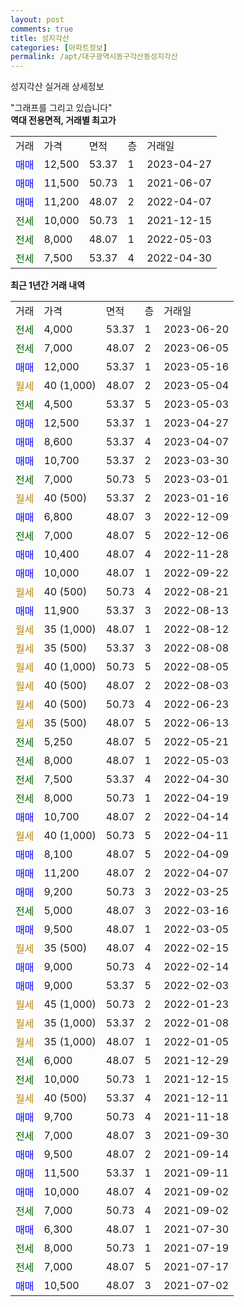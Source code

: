 ```yaml
---
layout: post
comments: true
title: 성지각산
categories: [아파트정보]
permalink: /apt/대구광역시동구각산동성지각산
---
```


성지각산 실거래 상세정보

<script type="text/javascript">
  google.charts.load('current', {'packages':['line', 'corechart']});
  google.charts.setOnLoadCallback(drawChart);

  function drawChart() {
    var data = new google.visualization.DataTable();
    data.addColumn('date', '거래일');
    data.addColumn('number', "매매");
    data.addColumn('number', "전세");
    data.addColumn('number', "전매");

    data.addRows([[new Date(Date.parse("2023-06-20")), null, 4000, null], [new Date(Date.parse("2023-06-05")), null, 7000, null], [new Date(Date.parse("2023-05-16")), 12000, null, null], [new Date(Date.parse("2023-05-04")), null, null, null], [new Date(Date.parse("2023-05-03")), null, 4500, null], [new Date(Date.parse("2023-04-27")), 12500, null, null], [new Date(Date.parse("2023-04-07")), 8600, null, null], [new Date(Date.parse("2023-03-30")), 10700, null, null], [new Date(Date.parse("2023-03-01")), null, 7000, null], [new Date(Date.parse("2023-01-16")), null, null, null], [new Date(Date.parse("2022-12-09")), 6800, null, null], [new Date(Date.parse("2022-12-06")), null, 7000, null], [new Date(Date.parse("2022-11-28")), 10400, null, null], [new Date(Date.parse("2022-09-22")), 10000, null, null], [new Date(Date.parse("2022-08-21")), null, null, null], [new Date(Date.parse("2022-08-13")), 11900, null, null], [new Date(Date.parse("2022-08-12")), null, null, null], [new Date(Date.parse("2022-08-08")), null, null, null], [new Date(Date.parse("2022-08-05")), null, null, null], [new Date(Date.parse("2022-08-03")), null, null, null], [new Date(Date.parse("2022-06-23")), null, null, null], [new Date(Date.parse("2022-06-13")), null, null, null], [new Date(Date.parse("2022-05-21")), null, 5250, null], [new Date(Date.parse("2022-05-03")), null, 8000, null], [new Date(Date.parse("2022-04-30")), null, 7500, null], [new Date(Date.parse("2022-04-19")), null, 8000, null], [new Date(Date.parse("2022-04-14")), 10700, null, null], [new Date(Date.parse("2022-04-11")), null, null, null], [new Date(Date.parse("2022-04-09")), 8100, null, null], [new Date(Date.parse("2022-04-07")), 11200, null, null], [new Date(Date.parse("2022-03-25")), 9200, null, null], [new Date(Date.parse("2022-03-16")), null, 5000, null], [new Date(Date.parse("2022-03-05")), 9500, null, null], [new Date(Date.parse("2022-02-15")), null, null, null], [new Date(Date.parse("2022-02-14")), 9000, null, null], [new Date(Date.parse("2022-02-03")), 9000, null, null], [new Date(Date.parse("2022-01-23")), null, null, null], [new Date(Date.parse("2022-01-08")), null, null, null], [new Date(Date.parse("2022-01-05")), null, null, null], [new Date(Date.parse("2021-12-29")), null, 6000, null], [new Date(Date.parse("2021-12-15")), null, 10000, null], [new Date(Date.parse("2021-12-11")), null, null, null], [new Date(Date.parse("2021-11-18")), 9700, null, null], [new Date(Date.parse("2021-09-30")), null, 7000, null], [new Date(Date.parse("2021-09-14")), 9500, null, null], [new Date(Date.parse("2021-09-11")), 11500, null, null], [new Date(Date.parse("2021-09-02")), 10000, null, null], [new Date(Date.parse("2021-09-02")), null, 7000, null], [new Date(Date.parse("2021-07-30")), 6300, null, null], [new Date(Date.parse("2021-07-19")), null, 8000, null], [new Date(Date.parse("2021-07-17")), null, 7000, null], [new Date(Date.parse("2021-07-02")), 10500, null, null]]);

    var options = {
      hAxis: {
        format: 'yyyy/MM/dd'
      },    
      lineWidth: 0,
      pointsVisible: true,    
      title: '최근 1년간 유형별 실거래가 분포',
      legend: { position: 'bottom' }
    };

    var formatter = new google.visualization.NumberFormat({pattern:'###,###'} );
    formatter.format(data, 1);
    formatter.format(data, 2);
    
    setTimeout(function() {
        var chart = new google.visualization.LineChart(document.getElementById('columnchart_material'));
        chart.draw(data, (options));
        document.getElementById('loading').style.display = 'none';
    }, 200);
  }
</script>


<div id="loading" style="z-index:20; display: block; margin-left: 0px">"그래프를 그리고 있습니다"</div>
<div id="columnchart_material" style="width: 95%; margin-left: 0px; display: block"></div>
<!-- contents start -->
<b>역대 전용면적, 거래별 최고가</b>
<table class="sortable">
    <tr>
      <td>거래</td>
      <td>가격</td>
      <td>면적</td>
      <td>층</td>
      <td>거래일</td>
    </tr>
        <tr>
          <td><a style="color: blue">매매</a></td>
          <td>12,500</td>
          <td>53.37</td>
          <td>1</td>
          <td>2023-04-27</td>
        </tr>            <tr>
          <td><a style="color: blue">매매</a></td>
          <td>11,500</td>
          <td>50.73</td>
          <td>1</td>
          <td>2021-06-07</td>
        </tr>            <tr>
          <td><a style="color: blue">매매</a></td>
          <td>11,200</td>
          <td>48.07</td>
          <td>2</td>
          <td>2022-04-07</td>
        </tr>        
        <tr>
              <td><a style="color: darkgreen">전세</a></td>
              <td>10,000</td>
              <td>50.73</td>
              <td>1</td>
              <td>2021-12-15</td>
            </tr>            <tr>
              <td><a style="color: darkgreen">전세</a></td>
              <td>8,000</td>
              <td>48.07</td>
              <td>1</td>
              <td>2022-05-03</td>
            </tr>            <tr>
              <td><a style="color: darkgreen">전세</a></td>
              <td>7,500</td>
              <td>53.37</td>
              <td>4</td>
              <td>2022-04-30</td>
            </tr>        
    
</table>

<b>최근 1년간 거래 내역</b>

<table class="sortable">
    <tr>
      <td>거래</td>
      <td>가격</td>
      <td>면적</td>
      <td>층</td>
      <td>거래일</td>
    </tr>
    <tr>
      <td><a style="color: darkgreen">전세</a></td>
      <td>4,000</td>
      <td>53.37</td>
      <td>1</td>
      <td>2023-06-20</td>
    </tr>          <tr>
      <td><a style="color: darkgreen">전세</a></td>
      <td>7,000</td>
      <td>48.07</td>
      <td>2</td>
      <td>2023-06-05</td>
    </tr>          <tr>
      <td><a style="color: blue">매매</a></td>
      <td>12,000</td>
      <td>53.37</td>
      <td>1</td>
      <td>2023-05-16</td>
    </tr>          <tr>
      <td><a style="color: darkgoldenrod">월세</a></td>
      <td>40 (1,000)</td>
      <td>48.07</td>
      <td>2</td>
      <td>2023-05-04</td>
    </tr>          <tr>
      <td><a style="color: darkgreen">전세</a></td>
      <td>4,500</td>
      <td>53.37</td>
      <td>5</td>
      <td>2023-05-03</td>
    </tr>          <tr>
      <td><a style="color: blue">매매</a></td>
      <td>12,500</td>
      <td>53.37</td>
      <td>1</td>
      <td>2023-04-27</td>
    </tr>          <tr>
      <td><a style="color: blue">매매</a></td>
      <td>8,600</td>
      <td>53.37</td>
      <td>4</td>
      <td>2023-04-07</td>
    </tr>          <tr>
      <td><a style="color: blue">매매</a></td>
      <td>10,700</td>
      <td>53.37</td>
      <td>2</td>
      <td>2023-03-30</td>
    </tr>          <tr>
      <td><a style="color: darkgreen">전세</a></td>
      <td>7,000</td>
      <td>50.73</td>
      <td>5</td>
      <td>2023-03-01</td>
    </tr>          <tr>
      <td><a style="color: darkgoldenrod">월세</a></td>
      <td>40 (500)</td>
      <td>53.37</td>
      <td>2</td>
      <td>2023-01-16</td>
    </tr>          <tr>
      <td><a style="color: blue">매매</a></td>
      <td>6,800</td>
      <td>48.07</td>
      <td>3</td>
      <td>2022-12-09</td>
    </tr>          <tr>
      <td><a style="color: darkgreen">전세</a></td>
      <td>7,000</td>
      <td>48.07</td>
      <td>5</td>
      <td>2022-12-06</td>
    </tr>          <tr>
      <td><a style="color: blue">매매</a></td>
      <td>10,400</td>
      <td>48.07</td>
      <td>4</td>
      <td>2022-11-28</td>
    </tr>          <tr>
      <td><a style="color: blue">매매</a></td>
      <td>10,000</td>
      <td>48.07</td>
      <td>1</td>
      <td>2022-09-22</td>
    </tr>          <tr>
      <td><a style="color: darkgoldenrod">월세</a></td>
      <td>40 (500)</td>
      <td>50.73</td>
      <td>4</td>
      <td>2022-08-21</td>
    </tr>          <tr>
      <td><a style="color: blue">매매</a></td>
      <td>11,900</td>
      <td>53.37</td>
      <td>3</td>
      <td>2022-08-13</td>
    </tr>          <tr>
      <td><a style="color: darkgoldenrod">월세</a></td>
      <td>35 (1,000)</td>
      <td>48.07</td>
      <td>1</td>
      <td>2022-08-12</td>
    </tr>          <tr>
      <td><a style="color: darkgoldenrod">월세</a></td>
      <td>35 (500)</td>
      <td>53.37</td>
      <td>3</td>
      <td>2022-08-08</td>
    </tr>          <tr>
      <td><a style="color: darkgoldenrod">월세</a></td>
      <td>40 (1,000)</td>
      <td>50.73</td>
      <td>5</td>
      <td>2022-08-05</td>
    </tr>          <tr>
      <td><a style="color: darkgoldenrod">월세</a></td>
      <td>40 (500)</td>
      <td>48.07</td>
      <td>2</td>
      <td>2022-08-03</td>
    </tr>          <tr>
      <td><a style="color: darkgoldenrod">월세</a></td>
      <td>40 (500)</td>
      <td>50.73</td>
      <td>4</td>
      <td>2022-06-23</td>
    </tr>          <tr>
      <td><a style="color: darkgoldenrod">월세</a></td>
      <td>35 (500)</td>
      <td>48.07</td>
      <td>5</td>
      <td>2022-06-13</td>
    </tr>          <tr>
      <td><a style="color: darkgreen">전세</a></td>
      <td>5,250</td>
      <td>48.07</td>
      <td>5</td>
      <td>2022-05-21</td>
    </tr>          <tr>
      <td><a style="color: darkgreen">전세</a></td>
      <td>8,000</td>
      <td>48.07</td>
      <td>1</td>
      <td>2022-05-03</td>
    </tr>          <tr>
      <td><a style="color: darkgreen">전세</a></td>
      <td>7,500</td>
      <td>53.37</td>
      <td>4</td>
      <td>2022-04-30</td>
    </tr>          <tr>
      <td><a style="color: darkgreen">전세</a></td>
      <td>8,000</td>
      <td>50.73</td>
      <td>1</td>
      <td>2022-04-19</td>
    </tr>          <tr>
      <td><a style="color: blue">매매</a></td>
      <td>10,700</td>
      <td>48.07</td>
      <td>2</td>
      <td>2022-04-14</td>
    </tr>          <tr>
      <td><a style="color: darkgoldenrod">월세</a></td>
      <td>40 (1,000)</td>
      <td>50.73</td>
      <td>5</td>
      <td>2022-04-11</td>
    </tr>          <tr>
      <td><a style="color: blue">매매</a></td>
      <td>8,100</td>
      <td>48.07</td>
      <td>5</td>
      <td>2022-04-09</td>
    </tr>          <tr>
      <td><a style="color: blue">매매</a></td>
      <td>11,200</td>
      <td>48.07</td>
      <td>2</td>
      <td>2022-04-07</td>
    </tr>          <tr>
      <td><a style="color: blue">매매</a></td>
      <td>9,200</td>
      <td>50.73</td>
      <td>3</td>
      <td>2022-03-25</td>
    </tr>          <tr>
      <td><a style="color: darkgreen">전세</a></td>
      <td>5,000</td>
      <td>48.07</td>
      <td>3</td>
      <td>2022-03-16</td>
    </tr>          <tr>
      <td><a style="color: blue">매매</a></td>
      <td>9,500</td>
      <td>48.07</td>
      <td>1</td>
      <td>2022-03-05</td>
    </tr>          <tr>
      <td><a style="color: darkgoldenrod">월세</a></td>
      <td>35 (500)</td>
      <td>48.07</td>
      <td>4</td>
      <td>2022-02-15</td>
    </tr>          <tr>
      <td><a style="color: blue">매매</a></td>
      <td>9,000</td>
      <td>50.73</td>
      <td>4</td>
      <td>2022-02-14</td>
    </tr>          <tr>
      <td><a style="color: blue">매매</a></td>
      <td>9,000</td>
      <td>53.37</td>
      <td>5</td>
      <td>2022-02-03</td>
    </tr>          <tr>
      <td><a style="color: darkgoldenrod">월세</a></td>
      <td>45 (1,000)</td>
      <td>50.73</td>
      <td>2</td>
      <td>2022-01-23</td>
    </tr>          <tr>
      <td><a style="color: darkgoldenrod">월세</a></td>
      <td>35 (1,000)</td>
      <td>53.37</td>
      <td>2</td>
      <td>2022-01-08</td>
    </tr>          <tr>
      <td><a style="color: darkgoldenrod">월세</a></td>
      <td>35 (1,000)</td>
      <td>48.07</td>
      <td>1</td>
      <td>2022-01-05</td>
    </tr>          <tr>
      <td><a style="color: darkgreen">전세</a></td>
      <td>6,000</td>
      <td>48.07</td>
      <td>5</td>
      <td>2021-12-29</td>
    </tr>          <tr>
      <td><a style="color: darkgreen">전세</a></td>
      <td>10,000</td>
      <td>50.73</td>
      <td>1</td>
      <td>2021-12-15</td>
    </tr>          <tr>
      <td><a style="color: darkgoldenrod">월세</a></td>
      <td>40 (500)</td>
      <td>53.37</td>
      <td>4</td>
      <td>2021-12-11</td>
    </tr>          <tr>
      <td><a style="color: blue">매매</a></td>
      <td>9,700</td>
      <td>50.73</td>
      <td>4</td>
      <td>2021-11-18</td>
    </tr>          <tr>
      <td><a style="color: darkgreen">전세</a></td>
      <td>7,000</td>
      <td>48.07</td>
      <td>3</td>
      <td>2021-09-30</td>
    </tr>          <tr>
      <td><a style="color: blue">매매</a></td>
      <td>9,500</td>
      <td>48.07</td>
      <td>2</td>
      <td>2021-09-14</td>
    </tr>          <tr>
      <td><a style="color: blue">매매</a></td>
      <td>11,500</td>
      <td>53.37</td>
      <td>1</td>
      <td>2021-09-11</td>
    </tr>          <tr>
      <td><a style="color: blue">매매</a></td>
      <td>10,000</td>
      <td>48.07</td>
      <td>4</td>
      <td>2021-09-02</td>
    </tr>          <tr>
      <td><a style="color: darkgreen">전세</a></td>
      <td>7,000</td>
      <td>50.73</td>
      <td>4</td>
      <td>2021-09-02</td>
    </tr>          <tr>
      <td><a style="color: blue">매매</a></td>
      <td>6,300</td>
      <td>48.07</td>
      <td>1</td>
      <td>2021-07-30</td>
    </tr>          <tr>
      <td><a style="color: darkgreen">전세</a></td>
      <td>8,000</td>
      <td>50.73</td>
      <td>1</td>
      <td>2021-07-19</td>
    </tr>          <tr>
      <td><a style="color: darkgreen">전세</a></td>
      <td>7,000</td>
      <td>48.07</td>
      <td>5</td>
      <td>2021-07-17</td>
    </tr>          <tr>
      <td><a style="color: blue">매매</a></td>
      <td>10,500</td>
      <td>48.07</td>
      <td>3</td>
      <td>2021-07-02</td>
    </tr>      </table>
<!-- contents end -->    


